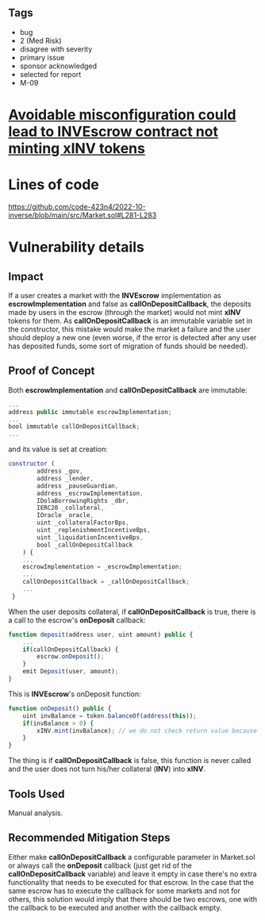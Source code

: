 ## Tags

- bug
- 2 (Med Risk)
- disagree with severity
- primary issue
- sponsor acknowledged
- selected for report
- M-09

# [Avoidable misconfiguration could lead to INVEscrow contract not minting xINV tokens](https://github.com/code-423n4/2022-10-inverse-findings/issues/379) 

# Lines of code

https://github.com/code-423n4/2022-10-inverse/blob/main/src/Market.sol#L281-L283


# Vulnerability details

## Impact
If a user creates a market with the **INVEscrow** implementation as **escrowImplementation** and false as **callOnDepositCallback**, the deposits made by users in the escrow (through the market) would not mint **xINV** tokens for them. As **callOnDepositCallback** is an immutable variable set in the constructor, this mistake would make the market a failure and the user should deploy a new one (even worse, if the error is detected after any user has deposited funds, some sort of migration of funds should be needed).

## Proof of Concept
Both **escrowImplementation** and **callOnDepositCallback** are immutable:
```javascript
...
address public immutable escrowImplementation;
...
bool immutable callOnDepositCallback;
...
```
and its value is set at creation:
```javascript
constructor (
        address _gov,
        address _lender,
        address _pauseGuardian,
        address _escrowImplementation,
        IDolaBorrowingRights _dbr,
        IERC20 _collateral,
        IOracle _oracle,
        uint _collateralFactorBps,
        uint _replenishmentIncentiveBps,
        uint _liquidationIncentiveBps,
        bool _callOnDepositCallback
    ) {
	...
	escrowImplementation = _escrowImplementation;
	...
	callOnDepositCallback = _callOnDepositCallback;
	...
 }
```
When the user deposits collateral, if **callOnDepositCallback** is true, there is a call to the escrow's **onDeposit** callback:
```javascript
function deposit(address user, uint amount) public {
	...
	if(callOnDepositCallback) {
		escrow.onDeposit();
	}
	emit Deposit(user, amount);
}
```
This is **INVEscrow**'s onDeposit function:
```javascript
function onDeposit() public {
	uint invBalance = token.balanceOf(address(this));
	if(invBalance > 0) {
		xINV.mint(invBalance); // we do not check return value because we don't want errors to block this call
	}
}
```
The thing is if **callOnDepositCallback** is false, this function is never called and the user does not turn his/her collateral (**INV**) into **xINV**.

## Tools Used
Manual analysis.

## Recommended Mitigation Steps
Either make **callOnDepositCallback** a configurable parameter in Market.sol or always call the **onDeposit** callback (just get rid of the **callOnDepositCallback** variable) and leave it empty in case there's no extra functionality that needs to be executed for that escrow. In the case that the same escrow has to execute the callback for some markets and not for others, this solution would imply that there should be two escrows, one with the callback to be executed and another with the callback empty.